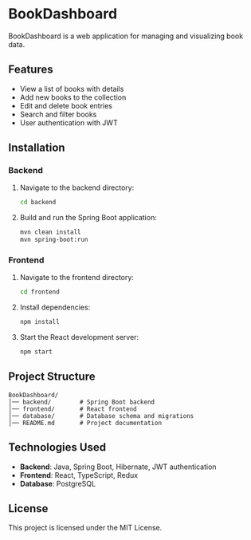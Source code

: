 # BookDashboard

BookDashboard is a web application for managing and visualizing book data.

## Features
- View a list of books with details
- Add new books to the collection
- Edit and delete book entries
- Search and filter books
- User authentication with JWT

## Installation

### Backend
1. Navigate to the backend directory:
   ```sh
   cd backend
   ```
2. Build and run the Spring Boot application:
   ```sh
   mvn clean install
   mvn spring-boot:run
   ```

### Frontend
1. Navigate to the frontend directory:
   ```sh
   cd frontend
   ```
2. Install dependencies:
   ```sh
   npm install
   ```
3. Start the React development server:
   ```sh
   npm start
   ```

## Project Structure
```
BookDashboard/
│── backend/        # Spring Boot backend
│── frontend/       # React frontend
│── database/       # Database schema and migrations
│── README.md       # Project documentation
```

## Technologies Used
- **Backend**: Java, Spring Boot, Hibernate, JWT authentication
- **Frontend**: React, TypeScript, Redux
- **Database**: PostgreSQL

## License
This project is licensed under the MIT License.
